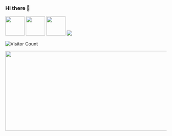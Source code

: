 ### Hi there 👋

<img src="[https://user-images.githubusercontent.com/78387674/217711582-9fd318b1-7100-4b4e-8aec-b31d7d26c0b8.png](https://user-images.githubusercontent.com/78387674/217711934-b0a56f8c-0538-49fb-83d1-2c5cf2da7ac8.png)" width=60> 
<img src="https://user-images.githubusercontent.com/78387674/217711921-77c47df2-95a4-4286-b198-b684269ad750.png" width=60> 
<img src="https://user-images.githubusercontent.com/78387674/217712080-e498b1cd-0a1d-481b-9244-79ea4b71f20a.png" width=60> 


<!--
**joaquintalice/joaquintalice** is a ✨ _special_ ✨ repository because its `README.md` (this file) appears on your GitHub profile.

Here are some ideas to get you started:

- 🔭 I’m currently working on ...
- 🌱 I’m currently learning ...
- 👯 I’m looking to collaborate on ...
- 🤔 I’m looking for help with ...
- 💬 Ask me about ...
- 📫 How to reach me: ...
- 😄 Pronouns: ...
- ⚡ Fun fact: ...
-->

<img src="https://user-images.githubusercontent.com/78387674/217340190-e0189090-d891-413c-8bd9-5caa1e888848.gif"> 

![Visitor Count](https://profile-counter.glitch.me/joaquintalice/count.svg)


<img src="https://user-images.githubusercontent.com/78387674/217348376-d3de1ef9-a0d1-475d-ae6a-bb958936ee5f.gif" width="1000px" height="250px">
